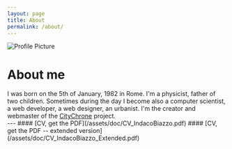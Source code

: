 ```yaml
---
layout: page
title: About
permalink: /about/
---
```


<img src="{{ site.baseurl }}/assets/profile-ocadni.jpg" title="Profile Picture" class="profile">

# About me
<div class = "text">I was born on the 5th of January, 1982 in Rome. I'm a physicist, father of two children.
Sometimes during the day I become also a computer scientist, a web developer, a web designer, an urbanist.
I'm the creator and webmaster of the <a href = "htttp://www.citychrone.org" target="_blank">CityChrone</a> project.</div>
---
#### [CV, get the PDF](/assets/doc/CV_IndacoBiazzo.pdf)
#### [CV, get the PDF -- extended version](/assets/doc/CV_IndacoBiazzo_Extended.pdf)
